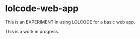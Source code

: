 # lolcode-web-app

This is an EXPERIMENT in using LOLCODE for a basic web app. 

This is a work in progress.
